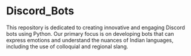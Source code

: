 # Discord_Bots
This repository is dedicated to creating innovative and engaging Discord bots using Python. Our primary focus is on developing bots that can express emotions and understand the nuances of Indian languages, including the use of colloquial and regional slang.
